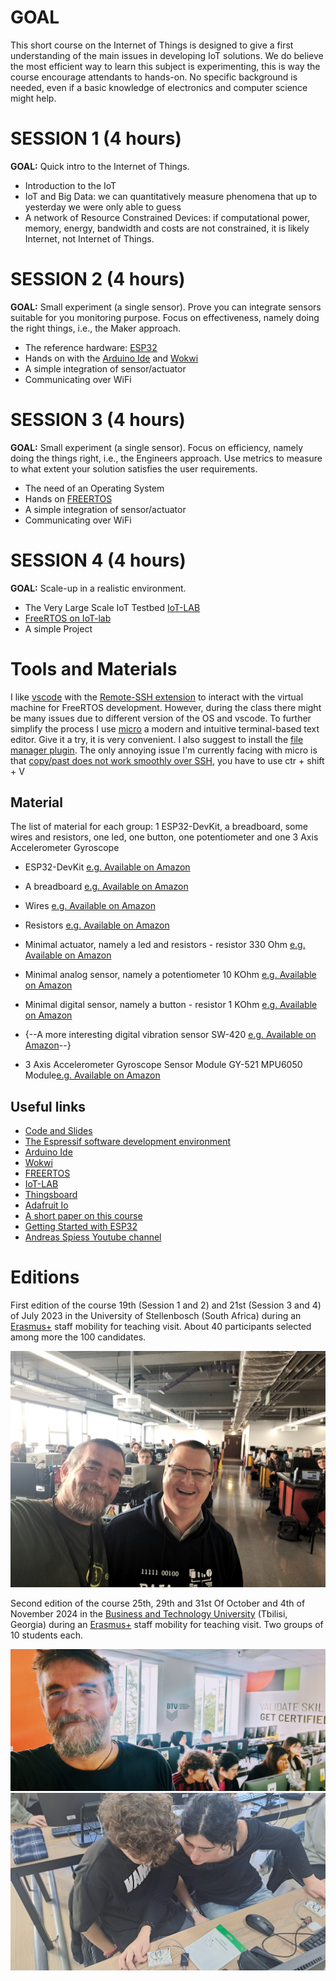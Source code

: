 # GOAL
This short course on the Internet of Things is designed to give a first understanding of the main issues in developing IoT solutions. We do believe the most efficient way to learn this subject is experimenting, this is way the course encourage attendants to hands-on. No specific background is needed, even if a basic knowledge of electronics and computer science might help. 

# SESSION 1 (4 hours)

**GOAL:** Quick intro to the Internet of Things.

* Introduction to the IoT
* IoT and Big Data: we can quantitatively measure phenomena that up to yesterday we were only able to guess
* A network of Resource Constrained Devices: if computational power, memory, energy, bandwidth and costs are not constrained, it is likely Internet, not Internet of Things.

# SESSION 2 (4 hours)

**GOAL:** Small experiment (a single sensor). Prove you can integrate sensors suitable for you monitoring purpose.  Focus on effectiveness, namely doing the right things, i.e., the Maker approach.

* The reference hardware: [ESP32](http://esp32.net/)
* Hands on with the [Arduino Ide](https://support.arduino.cc/hc/en-us/articles/360019833020-Download-and-install-Arduino-IDE) and [Wokwi](https://wokwi.com/)
* A simple integration of sensor/actuator
* Communicating over WiFi

# SESSION 3 (4 hours)

**GOAL:** Small experiment (a single sensor). Focus on efficiency, namely doing the things right, i.e., the Engineers approach. Use metrics to measure to what extent your solution satisfies the user requirements.

* The need of an Operating System 
* Hands on [FREERTOS](https://www.freertos.org/)
* A simple integration of sensor/actuator
* Communicating over WiFi

# SESSION 4 (4 hours)

**GOAL:** Scale-up in a realistic environment.

* The Very Large Scale IoT Testbed [IoT-LAB](https://www.iot-lab.info/) 
* [FreeRTOS on IoT-lab](https://iot-lab.github.io/docs/os/freertos/)
* A simple Project

# Tools and Materials
 
I like [vscode](https://code.visualstudio.com/) with the [Remote-SSH extension](https://code.visualstudio.com/docs/remote/ssh) to interact with the virtual machine for FreeRTOS development. However, during the class there might be many issues due to different version of the OS and vscode. To further simplify the process I use [micro](https://micro-editor.github.io/index.html) a modern and intuitive terminal-based text editor. Give it a try, it is very convenient. I also suggest to install the [file manager plugin](https://github.com/NicolaiSoeborg/filemanager-plugin). The only annoying issue I'm currently facing with micro is that [copy/past does not work smoothly over SSH](https://github.com/zyedidia/micro/issues/958), you have to use ctr + shift + V

## Material

The list of material for each group: 1 ESP32-DevKit, a breadboard, some wires and resistors, one led, one button, one potentiometer and one 3 Axis Accelerometer Gyroscope

* ESP32-DevKit [e.g. Available on Amazon](https://www.amazon.com/Teyleten-Robot-ESP-WROOM-32-Development-Microcontroller/dp/B08246MCL5/ref=sr_1_4?crid=ZQMHS3WU9BW9&keywords=ESP32-WROOM-32&qid=1686069281&sprefix=esp32-wroom-32%2Caps%2C234&sr=8-4)

* A breadboard [e.g. Available on Amazon](https://www.amazon.com/DEYUE-breadboard-Set-Prototype-Board/dp/B07LFD4LT6/ref=sr_1_8?crid=3R3TUY5L81TO1&keywords=breadboard&qid=1687250395&sprefix=breadboard%2Caps%2C249&sr=8-8)

* Wires [e.g. Available on Amazon](https://www.amazon.com/Elegoo-EL-CP-004-Multicolored-Breadboard-arduino/dp/B01EV70C78/ref=sr_1_3?crid=26K1OWIBE8P3T&keywords=arduino+cables&qid=1687250586&sprefix=arduino+cables%2Caps%2C172&sr=8-3)

* Resistors [e.g. Available on Amazon](https://www.amazon.com/BOJACK-Values-Resistor-Resistors-Assortment/dp/B08FD1XVL6/ref=sr_1_3?crid=LZBDO1QVNYLR&dib=eyJ2IjoiMSJ9.BNJiYWYIJ8SO47xLLe9PpgD4eBaVx_eZSZomhZak3FMoLB0G2fEG8yzkmv7QPSS9fJS6ONIcmTQgz_zJDgaDfL5WrEv7q2fgRP4QwwA1YKPwPlwNAHKBfby6iyEwJqGbn0cH_nCjsP5c67dzEXiAWOm_b7vlRAXCGuVdW4yAcyHfVipXpVQnwvktJW5WvdwgAMsRBxyZmB_NvjzqXMiYmjgtpQZWg25JzCTpOjQEPcQ.n_UpITP3IKhkA8XSBwzrFgPzt8VQdg4Sk3YBEML_pbs&dib_tag=se&keywords=resistors&qid=1725033102&sprefix=resistors%2Caps%2C245&sr=8-3&th=1)

* Minimal actuator, namely a led and resistors - resistor 330 Ohm [e.g. Available on Amazon](https://www.amazon.com/Resistor-Resistors-Assortment-Emitting-Projects/dp/B09XYRMF3V/ref=sr_1_2_sspa?crid=37V2OL06S6174&keywords=led+resistor&qid=1687250996&sprefix=led+resistor%2Caps%2C290&sr=8-2-spons&sp_csd=d2lkZ2V0TmFtZT1zcF9hdGY&psc=1)

* Minimal analog sensor, namely a potentiometer 10 KOhm [e.g. Available on Amazon](https://www.amazon.com/DGZZI-Potentiometer-Breadboard-Raspberry-3386MP-103/dp/B07ZYVS2W6/ref=sr_1_18?crid=3IYJPTJB18AST&keywords=arduino+potentiometer&qid=1687251254&sprefix=arduino+potentiometer%2Caps%2C181&sr=8-18)

* Minimal digital sensor, namely a button - resistor 1 KOhm [e.g. Available on Amazon](https://www.amazon.com/Gebildet-6%C3%976%C3%978mm-Momentary-Tactile-Breadboard/dp/B0827LX3FV/ref=sr_1_4?crid=1PDF7FKJHV3IF&dib=eyJ2IjoiMSJ9.wp8z1Vl25_OsHmBiTm-1OkkcLoKYx-o-HcT-Y6ioO4yTx5K61g-uXaDxW1H3GP9RUn_r6wcqESILLduIrLxG7Rh1o0oSBVDWePHBgcoz5jylHKKsIHdKKIHzh18hERK-HGn4nhBeWkT1d0IUSvJRFvIAxVGpeU10j1CBrojmGTMX9wM9biWMK5NYiLKZgOPmI4v_dSYTdq4uOd0OCin16eFTQwgbp1xE6ZZKihJTZus.wc4EmqTdkxjs13aWhXFIrTJ2U8BEeR0YtyVSTUQRZ6U&dib_tag=se&keywords=buttons+for+breadboards&qid=1725032022&sprefix=buttons+for+breadboards%2Caps%2C191&sr=8-4)

* {--A more interesting digital vibration sensor SW-420 [e.g. Available on Amazon](https://www.amazon.com/Hiletgo-SW-420-Vibration-Sensor-Arduino/dp/B00HJ6ACY2/ref=d_pd_day0_vft_none_sccl_3_6/144-2036444-0077312?pd_rd_w=6ZLDs&content-id=amzn1.sym.8ca997d7-1ea0-4c8f-9e14-a6d756b83e30&pf_rd_p=8ca997d7-1ea0-4c8f-9e14-a6d756b83e30&pf_rd_r=R67DPZBKK0Q1NSDSXPTR&pd_rd_wg=B8p9z&pd_rd_r=d4e20fea-fef2-4392-9e94-cb60781d285e&pd_rd_i=B00HJ6ACY2&psc=1)--}

* 3 Axis Accelerometer Gyroscope Sensor Module GY-521 MPU6050 Module[e.g. Available on Amazon](https://www.amazon.com/MPU-6050-MPU6050-Accelerometer-Gyroscope-Converter/dp/B07RXQGGJX/ref=sr_1_1?crid=3UYOU1YOSL435&dib=eyJ2IjoiMSJ9.7h53Azlf8opGeCk2tPgW8v4F_thsf_EkflAAqJpQWDYH7o4poOZuzjEmMhLFgIWQGFHo6qEv240_ohskbaGJ9L1_-aFYxXg47k9NpZ0Lp8qTroJPiRs5zYcpgy65L-k5Ch81HYtzA8r2WE5AXNtDlCzDoOwhp0GQSp7oyV3mi7vHLCrX4zGPfoh-b6MTcgkYmEwhSFmlhQ7szLaHRSXgLgbizIEjNryCGoFkpfODARs.BD9ekbawuK9Am5fxDMvZG-boNrlEDGyF2wxnXvwRamw&dib_tag=se&keywords=mpu6050&qid=1725032089&sprefix=mpu6050%2Caps%2C193&sr=8-1&th=1)
   
## Useful links

* [Code and Slides](https://github.com/andreavitaletti/IoT_short_course)
* [The Espressif software development environment](https://docs.espressif.com/projects/esp-idf/en/latest/esp32/get-started/#)
* [Arduino Ide](https://support.arduino.cc/hc/en-us/articles/360019833020-Download-and-install-Arduino-IDE)
* [Wokwi](https://wokwi.com/)
* [FREERTOS](https://www.freertos.org/)
* [IoT-LAB](https://www.iot-lab.info/) 
* [Thingsboard](https://thingsboard.io/)
* [Adafruit Io](https://io.adafruit.com/)
* [A short paper on this course](assets/ashotcouresoniot.pdf)
* [Getting Started with ESP32](https://lastminuteengineers.com/getting-started-with-esp32/)
* [Andreas Spiess Youtube channel](https://www.youtube.com/@AndreasSpiess)

# Editions

First edition of the course 19th (Session 1 and 2) and 21st (Session 3 and 4) of July 2023 in the University of Stellenbosch (South Africa) during an [Erasmus+](https://erasmus-plus.ec.europa.eu/resources-and-tools/mobility-and-learning-agreements/mobility-agreements) staff mobility for teaching visit. About 40 participants selected among more the 100 candidates. 

![](assets/images/with_herman.jpg)

Second edition of the course 25th, 29th and 31st Of October and 4th of November 2024 in the [Business and Technology University](https://btu.edu.ge/en/home-english/) (Tbilisi, Georgia) during an [Erasmus+](https://erasmus-plus.ec.europa.eu/resources-and-tools/mobility-and-learning-agreements/mobility-agreements) staff mobility for teaching visit. Two groups of 10 students each. 

![](assets/images/BTU.jpg)
![](assets/images/BTU1.jpg)